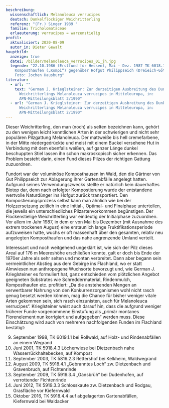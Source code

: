 ```yaml
---
beschreibung:
  wissenschaftlich: Melanoleuca verrucipes
  deutsch: Dunkelflockiger Weichritterling
  referenz: "(Fr.) Singer 1939 "
  familie: Tricholomataceae
  erlaeuterung: verrucipes = warzenstielig
profil:
  aktualisiert: 2020-08-09
  autor_in: Dieter Gewalt
hauptbild:
  anzeige: true
  datei: /bilder/melanoleuca_verrucipes_01_jh.jpg
  legende: "22.10.1986 (Erstfund für Hessen), Mai – Dez. 1987 TK 6018.1.2 Großer
    Komposthaufen („Kompi“) gegenüber Hofgut Philippseich (Dreieich-Götzenhain)
    Foto: Jochen Hausburg"
literatur:
  - url: ""
    text: "German J. Krieglsteiner: Zur derzeitigen Ausbreitung des Dunkelflockigen
      Weichritterlings Melanoleuca verrucipes in Mitteleuropa, in:
      APN-Mitteilungsblatt 2/1990"
  - url: "German J. Krieglsteiner: Zur derzeitigen Ausbreitung des Dunkelflockigen
      Weichritterlings Melanoleuca verrucipes in Mitteleuropa, in:
      APN-Mitteilungsblatt 2/1990"
---
```

Dieser Weichritterling, den man (noch) als selten bezeichnen kann, gehört zu den wenigen leicht kenntlichen Arten in der schwierigen und nicht sehr populären Pilzgattung Melanoleuca. Der mattweiße bis hell cremefarbene, in der Mitte niedergedrückte und meist mit einem Buckel versehene Hut in Verbindung mit dem ebenfalls weißen, auf ganzer Länge dunkel beschuppten Stiel lassen ihn schon makroskopisch sicher erkennen. Das Problem besteht darin, einen Fund dieses Pilzes der richtigen Gattung zuzuordnen.

Fundort war der voluminöse Komposthausen im Wald, den die Gärtner von Gut Philippseich zur Ablagerung ihrer Gartenabfälle angelegt hatten. Aufgrund seines Verwendungszwecks stellte er natürlich kein dauerhaftes Biotop dar, denn nach erfolgter Kompostierung wurde der entstandene wertvolle Naturdünger ins Hofgut zurück transportiert. Den Kompostierungsprozess selbst kann man ähnlich wie bei der Holzzersetzung zeitlich in eine Initial-, Optimal- und Finalphase unterteilen, die jeweils ein unterschiedliches Pilzartenvorkommen begünstigen. Der Flockenstielige Weichritterling war eindeutig der Initialphase zuzuordnen. Vor allem im Jahr 1987, in dem er von Mai bis Dezember (mit Ausnahme des extrem trockenen August) eine erstaunlich lange Fruktifikationsperiode aufzuweisen hatte, wuchs er oft massenhaft über den gesamten, relativ neu angelegten Komposthaufen und das nahe angrenzende Umland verteilt.

Interessant und noch weitgehend ungeklärt ist, wie sich der Pilz dieses Areal auf 176 m Meereshöhe erschließen konnte, galt er doch bis Ende der 1970er Jahre als sehr selten und montan verbreitet. Dann aber begann sein vermeintlicher Abstieg aus dem Gebirge ins Flachland, wo er statt Almwiesen nun anthropogene Wuchsorte bevorzugt und, wie German J. Krieglsteiner es formuliert hat, ganz entschieden vom plötzlichen Angebot geeigneten Substrates wie Schreddermaterial, Rindenmulch, Komposthaufen etc. profitiert: „Da die anstehenden Mengen an verwertbarer Nahrung von den Konkurrenzorganismen wohl nicht rasch genug besetzt werden können, mag die Chance für bisher weniger vitale Arten gekommen sein, sich rasch einzunisten, auch für Melanoleuca verrucipes“. Krieglsteiner weist auch darauf hin, dass die aufgrund weniger früherer Funde vorgenommene Einstufung als „primär montanes Florenelement nun korrigiert und aufgegeben“ werden muss. Diese Einschätzung wird auch von mehreren nachfolgenden Funden im Flachland bestätigt:

9. September 1998, TK 6019.1.1 bei Rollwald, auf Holz- und Rindenabfällen an einem Wegrand  
20. Juni 2001, TK 5918.4.3 Löcherwiese bei Dietzenbach nahe Wasserrückhaltebecken, auf Kompost  
14. September 2003, TK 5816.2.3 Rettershof bei Kelkheim, Waldwegrand  
13. August 2009, TK 5918.4.1 „Gebranntes Loch“ zw. Dietzenbach und Gravenbruch, auf Fichtenrinde  
6. September 2009, TK 5919.3.4 „Gänsbrüh“ bei Dudenhofen, auf verrottender Fichtenrinde  
9. Juni 2012, TK 5919.3.3 Schlosskaute zw. Dietzenbach und Rodgau, Grasfläche vor Kiefernwald  
15. Oktober 2016, TK 5918.4.4 auf abgelagerten Gartenabfällen, Kiefernwald bei Waldacker
